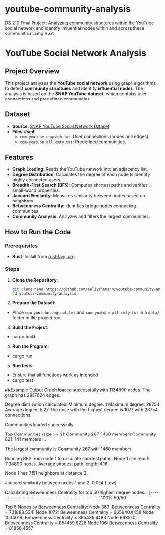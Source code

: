 # youtube-community-analysis
DS 210 Final Project: Analyzing community structures within the YouTube social network and identify influential nodes within and across these communities using Rust

# YouTube Social Network Analysis

## Project Overview
This project analyzes the **YouTube social network** using graph algorithms to detect **community structures** and identify **influential nodes**. The analysis is based on the **SNAP YouTube dataset**, which contains user connections and predefined communities.

## Dataset
- **Source**: [SNAP YouTube Social Network Dataset](https://snap.stanford.edu/data/com-Youtube.html)
- **Files Used**:
   - `com-youtube.ungraph.txt`: User connections (nodes and edges).
   - `com-youtube.all.cmty.txt`: Predefined communities.

## Features
- **Graph Loading**: Reads the YouTube network into an adjacency list.
- **Degree Distribution**: Calculates the degree of each node to identify highly connected users.
- **Breadth-First Search (BFS)**: Computes shortest paths and verifies small-world properties.
- **Jaccard Similarity**: Measures similarity between nodes based on neighbors.
- **Betweenness Centrality**: Identifies bridge nodes connecting communities.
- **Community Analysis**: Analyzes and filters the largest communities.

## How to Run the Code

### Prerequisites
- **Rust**: Install from [rust-lang.org](https://www.rust-lang.org/tools/install).

### Steps
1. **Clone the Repository**:
   ```bash
   git clone nano https://github.com/aaliyahamann/youtube-community-analysis.git
   cd youtube-community-analysis
2. **Prepare the Dataset**:
- Place `com-youtube.ungraph.txt` and `com-youtube.all.cmty.txt` in a `data/` folder in the project root.
3. **Build the Project**:
- cargo build
4. **Run the Program**:
- cargo run
5. **Run tests**:
- Ensure that all functions work as intended
- cargo test

##Example Output
Graph loaded successfully with 1134890 nodes.
The graph has 2987624 edges.

Degree distribution calculated:
Minimum degree: 1
Maximum degree: 28754
Average degree: 5.27
The node with the highest degree is 1072 with 28754 connections.

Communities loaded successfully.

Top Communities (size >= 3):
Community 267: 1460 members
Community 821: 141 members
...

The largest community is Community 267 with 1460 members.

Running BFS from node 1 to calculate shortest paths:
Node 1 can reach 1134890 nodes.
Average shortest path length: 4.16

Node 1 has 7151 neighbors at distance 2.

Jaccard similarity between nodes 1 and 2: 0.004 (Low)

Calculating Betweenness Centrality for top 50 highest degree nodes...
[---------------------------------------------------] 100% 50/50

Top 5 Nodes by Betweenness Centrality:
Node 363: Betweenness Centrality = 731888.5341
Node 1072: Betweenness Centrality = 665940.0458
Node 1034018: Betweenness Centrality = 895436.4483
Node 663560: Betweenness Centrality = 854459.6228
Node 106: Betweenness Centrality = 81856.4557

